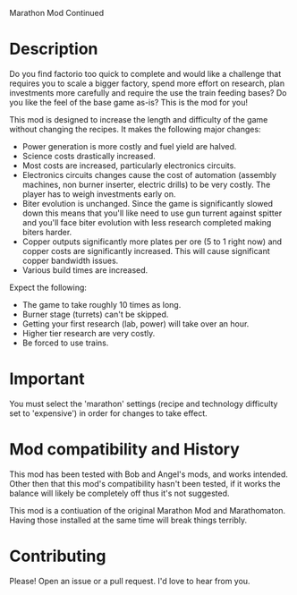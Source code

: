 Marathon Mod Continued

Description
===========
Do you find factorio too quick to complete and would like a challenge that requires you to scale a bigger factory, spend more effort on research, plan investments more carefully and require the use the train feeding bases? Do you like the feel of the base game as-is? This is the mod for you!

This mod is designed to increase the length and difficulty of the game without changing the recipes. It makes the following major changes:
* Power generation is more costly and fuel yield are halved.
* Science costs drastically increased.
* Most costs are increased, particularly electronics circuits.
* Electronics circuits changes cause the cost of automation (assembly machines, non burner inserter, electric drills) to be very costly. The player has to weigh investments early on.
* Biter evolution is unchanged. Since the game is significantly slowed down this means that you'll like need to use gun turrent against spitter and you'll face biter evolution with less research completed making biters harder.
* Copper outputs significantly more plates per ore (5 to 1 right now) and copper costs are significantly increased. This will cause significant copper bandwidth issues.
* Various build times are increased.

Expect the following:
* The game to take roughly 10 times as long.
* Burner stage (turrets) can't be skipped.
* Getting your first research (lab, power) will take over an hour.
* Higher tier research are very costly.
* Be forced to use trains.

Important
=========
You must select the 'marathon' settings (recipe and technology difficulty set to 'expensive') in order for changes to take effect.

Mod compatibility and History
=============================
This mod has been tested with Bob and Angel's mods, and works intended. Other then that this mod's compatibility hasn't been tested, if it works the balance will likely be completely off thus it's not suggested.

This mod is a contiuation of the original Marathon Mod and Marathomaton. Having those installed at the same time will break things terribly.

Contributing
============
Please! Open an issue or a pull request. I'd love to hear from you.
